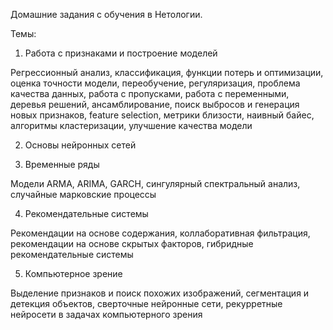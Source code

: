 Домашние задания с обучения в Нетологии.

Темы: 
1. Работа с признаками и построение моделей
   
Регрессионный анализ, классификация, функции потерь и оптимизации, оценка точности модели, переобучение, регуляризация, проблема качества данных, работа с пропусками, работа с переменными, деревья решений, ансамблирование, поиск выбросов и генерация новых признаков, feature selection, метрики близости, наивный байес, алгоритмы кластеризации, улучшение качества модели

2. Основы нейронных сетей

3. Временные ряды
   
Модели ARMA, ARIMA, GARCH, сингулярный спектральный анализ, случайные марковские процессы

4. Рекомендательные системы

Рекомендации на основе содержания, коллаборативная фильтрация, рекомендации на основе скрытых факторов, гибридные рекомендательные системы

5. Компьютерное зрение

Выделение признаков и поиск похожих изображений, сегментация и детекция объектов, сверточные нейронные сети, рекурретные нейросети в задачах компьютерного зрения
